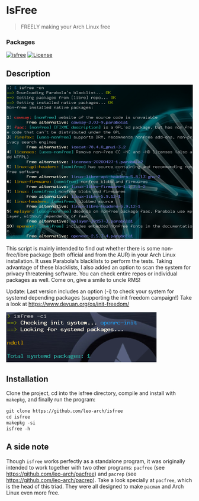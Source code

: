 # IsFree
> FREELY making your Arch Linux free

### Packages
[![isfree](https://img.shields.io/aur/version/isfree?color=1793d1&label=isfree&logo=arch-linux&style=for-the-badge)](https://aur.archlinux.org/packages/isfree/)
[![License](https://img.shields.io/github/license/leo-arch/isfree?color=333333&style=for-the-badge)](https://github.com/leo-arch/isfree/blob/master/LICENSE)

## Description

![screenshot](screenshots/isfree.png)

This script is mainly intended to find out whether there is some non-free/libre package (both official and from the AUR) in your Arch Linux installation. It uses Parabola's blacklists to perform the tests. Taking advantage of these blacklists, I also added an option to scan the system for privacy threatening software. You can check entire repos or individual packages as well. Come on, give a smile to uncle RMS!

Update: Last version includes an option (-i) to check your system for systemd depending packages (supporting the init freedom campaign!) Take a look at https://www.devuan.org/os/init-freedom/

![screenshot](screenshots/init_check.png)

## Installation

Clone the project, cd into the isfree directory, compile and install with `makepkg`, and finally run the program:

	git clone https://github.com/leo-arch/isfree
	cd isfree
	makepkg -si
	isfree -h

## A side note

Though `isfree` works perfectly as a standalone program, it was originally intended to work together with two other programs: `pacfree` (see https://github.com/leo-arch/pacfree) and `pacrep` (see https://github.com/leo-arch/pacrep). Take a look specially at `pacfree`, which is the head of this triad. They were all designed to make `pacman` and Arch Linux even more free.
